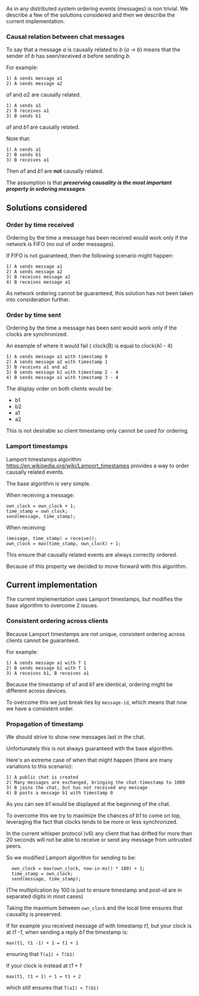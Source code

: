 As in any distributed system ordering events (messages) is non trivial.
We describe a few of the solutions considered and then we describe the
current implementation.

### Causal relation between chat messages

To say that a message <i>a</i> is causally related to <i>b</i> (<i>a -\>
b</i>) means that the sender of <i>b</i> has seen/received <i>a</i>
before sending <i>b</i>.

For example:

    1) A sends message a1
    2) A sends message a2

<i>a1</i> and <i>a2</i> are causally related.

    1) A sends a1
    2) B receives a1
    3) B sends b1

<i>a1</i> and <i>b1</i> are causally related.

Note that:

    1) A sends a1
    2) B sends b1
    3) B receives a1

Then <i>a1</i> and <i>b1</i> are **not** causally related.

The assumption is that ***preserving causality is the most important
property in ordering messages***.

## Solutions considered

### Order by time received

Ordering by the time a message has been received would work only if the
network is FIFO (no out of order messages).

If FIFO is not guaranteed, then the following scenario might happen:

    1) A sends message a1
    2) A sends message a2
    3) B receives message a2
    4) B receives message a1

As network ordering cannot be guaranteed, this solution has not been
taken into consideration further.

### Order by time sent

Ordering by the time a message has been sent would work only if the
clocks are synchronized.

An example of where it would fail ( clock(B) is equal to clock(A) - 4)

    1) A sends message a1 with timestamp 0
    2) A sends message a2 with timestamp 1
    3) B receives a1 and a2
    3) B sends message b1 with timestamp 2 - 4
    4) B sends message a1 with timestamp 3 - 4

The display order on both clients would be:

  - b1
  - b2
  - a1
  - a2

This is not desirable so client timestamp only cannot be used for
ordering.

### Lamport timestamps

Lamport timestamps algorithm
<https://en.wikipedia.org/wiki/Lamport_timestamps> provides a way to
order causally related events.

The base algorithm is very simple.

When receiving a message:

    own_clock = own_clock + 1;
    time_stamp = own_clock;
    send(message, time_stamp);

When receiving:

    (message, time_stamp) = receive();
    own_clock = max(time_stamp, own_clock) + 1;

This ensure that causally related events are always correctly ordered.

Because of this property we decided to move forward with this algorithm.

## Current implementation

The current implementation uses Lamport timestamps, but modifies the
base algorithm to overcome 2 issues.

### Consistent ordering across clients

Because Lamport timestamps are not unique, consistent ordering across
clients cannot be guaranteed.

For example:

    1) A sends message a1 with T 1
    2) B sends message b1 with T 1
    3) A receives b1, B receives a1

Because the timestamp of <i>a1</i> and <i>b1</i> are identical, ordering
might be different across devices.

To overcome this we just break ties by `message-id`, which means that
now we have a consistent order.

### Propagation of timestamp

We should strive to show new messages last in the chat.

Unfortunately this is not always guaranteed with the base algorithm.

Here's an extreme case of when that might happen (there are many
variations to this scenario):

    1) A public chat is created
    2) Many messages are exchanged, bringing the chat-timestamp to 1000
    3) B joins the chat, but has not received any message
    4) B posts a message b1 with timestamp 0

As you can see <i>b1</i> would be displayed at the beginning of the
chat.

To overcome this we try to maximize the chances of <i>b1</i> to come on
top, leveraging the fact that clocks tends to be more or less
synchronized.

In the current whisper protocol (v6) any client that has drifted for
more than 20 seconds will not be able to receive or send any message
from untrusted peers.

So we modified Lamport algorithm for sending to be:

```
  own_clock = max(own_clock, now-in-ms() * 100) + 1;
  time_stamp = own_clock;
  send(message, time_stamp);
```

(The multiplication by 100 is just to ensure timestamp and post-id are
in separated digits in most cases)

Taking the maximum between `own_clock` and the local time ensures that
causality is preserved.

If for example you received message <i>a1</i> with timestamp <i>t1</i>,
but your clock is at <i>t1 -1</i>, when sending a reply <i>b1</i> the
timestamp is:

    max(t1, t1 -1) + 1 = t1 + 1

ensuring that `T(a1) < T(b1)`

If your clock is instead at <i>t1 + 1</i>

    max(t1, t1 + 1) + 1 = t1 + 2

which still ensures that `T(a1) < T(b1)`